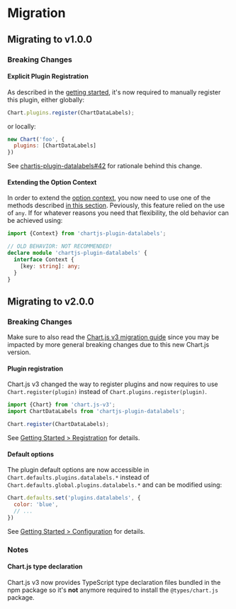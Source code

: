 # Migration

## Migrating to v1.0.0

### Breaking Changes

#### Explicit Plugin Registration

As described in the [getting started](getting-started.md#integration), it's now required to manually register this plugin, either globally:

```js
Chart.plugins.register(ChartDataLabels);
```

or locally:

```js
new Chart('foo', {
  plugins: [ChartDataLabels]
})
```

See [chartjs-plugin-datalabels#42](https://github.com/chartjs/chartjs-plugin-datalabels/issues/42) for rationale behind this change.

#### Extending the Option Context <Badge text="TS only"/>

In order to extend the [option context](options.md#option-context), you now need to use one of the methods described [in this section](typescript.md#option-context). Peviously, this feature relied on the use of `any`. If for whatever reasons you need that flexibility, the old behavior can be achieved using:

```ts
import {Context} from 'chartjs-plugin-datalabels';

// OLD BEHAVIOR: NOT RECOMMENDED!
declare module 'chartjs-plugin-datalabels' {
  interface Context {
    [key: string]: any;
  }
}
```

## Migrating to v2.0.0

### Breaking Changes

Make sure to also read the [Chart.js v3 migration guide](https://www.chartjs.org/docs/latest/getting-started/v3-migration.html) since you may be impacted by more general breaking changes due to this new Chart.js version.

#### Plugin registration

Chart.js v3 changed the way to register plugins and now requires to use `Chart.register(plugin)` instead of `Chart.plugins.register(plugin)`.

```js
import {Chart} from 'chart.js-v3';
import ChartDataLabels from 'chartjs-plugin-datalabels';

Chart.register(ChartDataLabels);
```

See [Getting Started > Registration](getting-started.html#registration) for details.

#### Default options

The plugin default options are now accessible in `Chart.defaults.plugins.datalabels.*` instead of `Chart.defaults.global.plugins.datalabels.*` and can be modified using:

```js
Chart.defaults.set('plugins.datalabels', {
  color: 'blue',
  // ...
})
```

See [Getting Started > Configuration](getting-started.html#configuration) for details.

### Notes

#### Chart.js type declaration <Badge text="TS only"/>

Chart.js v3 now provides TypeScript type declaration files bundled in the npm package so it's **not** anymore required to install the `@types/chart.js` package.
